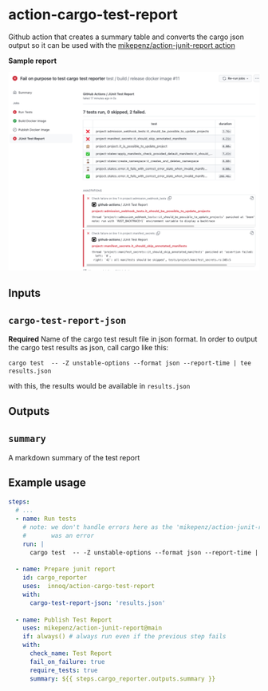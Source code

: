 # action-cargo-test-report
Github action that creates a summary table and converts the cargo json output so it can be used with the [mikepenz/action-junit-report action](https://github.com/mikepenz/action-junit-report)

**Sample report**

[![sample report](./sample-report.png)](https://github.com/innoq/self-service-operators/runs/3792856511?check_suite_focus=true)

## Inputs

## `cargo-test-report-json`

**Required** Name of the cargo test result file in json format. In order to output the cargo test results as json, call cargo like this:

    cargo test  -- -Z unstable-options --format json --report-time | tee results.json

with this, the results would be available in `results.json`

## Outputs

## `summary`

A markdown summary of the test report

## Example usage

```yaml
steps:
  # ...
  - name: Run tests
    # note: we don't handle errors here as the 'mikepenz/action-junit-report' below will fail if there
    #       was an error
    run: |
      cargo test  -- -Z unstable-options --format json --report-time | tee results.json

  - name: Prepare junit report
    id: cargo_reporter 
    uses:  innoq/action-cargo-test-report
    with:
      cargo-test-report-json: 'results.json'

  - name: Publish Test Report
    uses: mikepenz/action-junit-report@main
    if: always() # always run even if the previous step fails
    with:
      check_name: Test Report
      fail_on_failure: true
      require_tests: true
      summary: ${{ steps.cargo_reporter.outputs.summary }}
```
